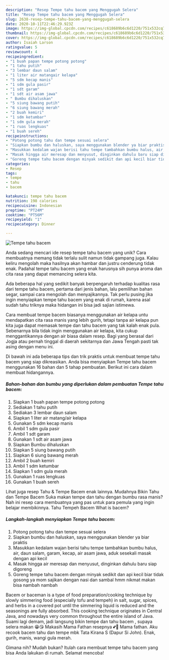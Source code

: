 ```yaml
---
description: "Resep Tempe tahu bacem yang Menggugah Selera"
title: "Resep Tempe tahu bacem yang Menggugah Selera"
slug: 2638-resep-tempe-tahu-bacem-yang-menggugah-selera
date: 2020-10-11T22:46:29.923Z
image: https://img-global.cpcdn.com/recipes/c618689b6c6d1220/751x532cq70/tempe-tahu-bacem-foto-resep-utama.jpg
thumbnail: https://img-global.cpcdn.com/recipes/c618689b6c6d1220/751x532cq70/tempe-tahu-bacem-foto-resep-utama.jpg
cover: https://img-global.cpcdn.com/recipes/c618689b6c6d1220/751x532cq70/tempe-tahu-bacem-foto-resep-utama.jpg
author: Isaiah Larson
ratingvalue: 5
reviewcount: 4
recipeingredient:
- "1 buah papan tempe potong potong"
- "1 tahu putih"
- "3 lembar daun salam"
- "1 liter air matangair kelapa"
- "5 sdm kecap manis"
- "1 sdm gula pasir"
- "1 sdt garam"
- "1 sdt air asam jawa"
- " Bumbu dihaluskan"
- "5 siung bawang putih"
- "6 siung bawang merah"
- "2 buah kemiri"
- "1 sdm ketumbar"
- "1 sdm gula merah"
- "1 ruas lengkuas"
- "1 buah sereh"
recipeinstructions:
- "Potong potong tahu dan tempe sesuai selera"
- "Siapkan bumbu dan haluskan, saya menggunakan blender ya biar praktis"
- "Masukkan kedalam wajan berisi tahu tempe tambahkan bumbu halus, air, daun salam, garam, kecap, air asam jawa, aduk sesekali masak dengan api kecil"
- "Masak hingga air meresap dan menyusut, dinginkan dahulu baru siap digoreng"
- "Goreng tempe tahu bacem dengan minyak sedikit dan api kecil biar tidak gosong ya mom sajikan dengan nasi dan sambal hmm nikmat makan bisa nambah nambah"
categories:
- Resep
tags:
- tempe
- tahu
- bacem

katakunci: tempe tahu bacem 
nutrition: 198 calories
recipecuisine: Indonesian
preptime: "PT24M"
cooktime: "PT56M"
recipeyield: "1"
recipecategory: Dinner

---
```



![Tempe tahu bacem](https://img-global.cpcdn.com/recipes/c618689b6c6d1220/751x532cq70/tempe-tahu-bacem-foto-resep-utama.jpg)

Anda sedang mencari ide resep tempe tahu bacem yang unik? Cara membuatnya memang tidak terlalu sulit namun tidak gampang juga. Kalau keliru mengolah maka hasilnya akan hambar dan justru cenderung tidak enak. Padahal tempe tahu bacem yang enak harusnya sih punya aroma dan cita rasa yang dapat memancing selera kita.

Ada beberapa hal yang sedikit banyak berpengaruh terhadap kualitas rasa dari tempe tahu bacem, pertama dari jenis bahan, lalu pemilihan bahan segar, sampai cara mengolah dan menyajikannya. Tak perlu pusing jika ingin menyiapkan tempe tahu bacem yang enak di rumah, karena asal sudah tahu triknya maka hidangan ini bisa jadi sajian istimewa.

Cara membuat tempe bacem biasanya menggunakan air kelapa untu mendapatkan cita rasa manis yang lebih gurih, tetapi tanpa air kelapa pun kita juga dapat memasak tempe dan tahu bacem yang tak kalah enak pula. Sebenarnya bila tidak ingin menggunakan air kelapa, kita cukup menggantikannya dengan air biasa dalam resep. Bagi yang berasal dari Jogja atau pernah tinggal di daerah sekitarnya dan Jawa Tengah pasti tak asing dengan menu ini.


Di bawah ini ada beberapa tips dan trik praktis untuk membuat tempe tahu bacem yang siap dikreasikan. Anda bisa menyiapkan Tempe tahu bacem menggunakan 16 bahan dan 5 tahap pembuatan. Berikut ini cara dalam membuat hidangannya.

<!--inarticleads1-->

##### Bahan-bahan dan bumbu yang diperlukan dalam pembuatan Tempe tahu bacem:

1. Siapkan 1 buah papan tempe potong potong
1. Sediakan 1 tahu putih
1. Sediakan 3 lembar daun salam
1. Siapkan 1 liter air matang/air kelapa
1. Gunakan 5 sdm kecap manis
1. Ambil 1 sdm gula pasir
1. Ambil 1 sdt garam
1. Gunakan 1 sdt air asam jawa
1. Siapkan  Bumbu dihaluskan
1. Siapkan 5 siung bawang putih
1. Siapkan 6 siung bawang merah
1. Ambil 2 buah kemiri
1. Ambil 1 sdm ketumbar
1. Siapkan 1 sdm gula merah
1. Gunakan 1 ruas lengkuas
1. Gunakan 1 buah sereh


Lihat juga resep Tahu &amp; Tempe Bacem enak lainnya. Mudahnya Bikin Tahu dan Tempe Bacem Suka makan tempe dan tahu dengan bumbu rasa manis? Nah ini resep cara membuatnya yang pas untuk para pemula yang ingin belajar membikinnya. Tahu Tempeh Bacem What is bacem? 

<!--inarticleads2-->

##### Langkah-langkah menyiapkan Tempe tahu bacem:

1. Potong potong tahu dan tempe sesuai selera
1. Siapkan bumbu dan haluskan, saya menggunakan blender ya biar praktis
1. Masukkan kedalam wajan berisi tahu tempe tambahkan bumbu halus, air, daun salam, garam, kecap, air asam jawa, aduk sesekali masak dengan api kecil
1. Masak hingga air meresap dan menyusut, dinginkan dahulu baru siap digoreng
1. Goreng tempe tahu bacem dengan minyak sedikit dan api kecil biar tidak gosong ya mom sajikan dengan nasi dan sambal hmm nikmat makan bisa nambah nambah


Bacem or baceman is a type of food preparation/cooking technique by slowly simmering food (especially tofu and tempeh) in salt, sugar, spices, and herbs in a covered pot until the simmering liquid is reduced and the seasonings are fully absorbed. This cooking technique originates in Central Java, and nowadays very common throughout the entire island of Java. Suami lagi demam, jadi langsung bikin tempe dan tahu bacem , supaya selera makan 😁😘 Makasih Mama Fathan resepnya 💕🥰 Mama fathan. Aku recook bacem tahu dan tempe mbk Tata Kirana S (Dapur Si John). Enak, gurih, manis, wangi gula merah. 

Gimana nih? Mudah bukan? Itulah cara membuat tempe tahu bacem yang bisa Anda lakukan di rumah. Selamat mencoba!
